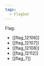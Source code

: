 ```yaml
---
tags:
  - FlagSet
---
```

Flag:
- [[flag_12106]]
- [[flag_12107]]
- [[flag_12108]]
- [[flag_12112]]
- [[flag_7]]
